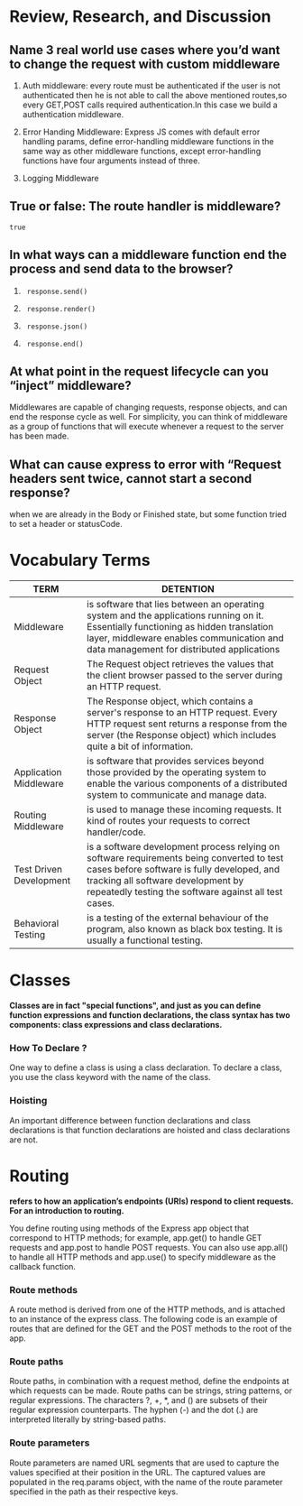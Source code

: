 # Review, Research, and Discussion 

## Name 3 real world use cases where you’d want to change the request with custom middleware

1. Auth middleware: every route must be authenticated if the user is not authenticated then he is not able to call the above mentioned routes,so every GET,POST calls required authentication.In this case we build a authentication middleware.

2. Error Handing Middleware: Express JS comes with default error handling params, define error-handling middleware functions in the same way as other middleware functions, except error-handling functions have four arguments instead of three.

3. Logging Middleware


## True or false: The route handler is middleware?

    true 

## In what ways can a middleware function end the process and send data to the browser?
1.      response.send()
2.      response.render()
3.      response.json()
4.      response.end()

## At what point in the request lifecycle can you “inject” middleware?
Middlewares are capable of changing requests, response objects, and can end the response cycle as well. For simplicity, you can think of middleware as a group of functions that will execute whenever a request to the server has been made.

## What can cause express to error with “Request headers sent twice, cannot start a second response?
when we are already in the Body or Finished state, but some function tried to set a header or statusCode.

# Vocabulary Terms

TERM | DETENTION 
-----|-----------------------------------------------------------
Middleware | is software that lies between an operating system and the applications running on it. Essentially functioning as hidden translation layer, middleware enables communication and data management for distributed applications
Request Object | The Request object retrieves the values that the client browser passed to the server during an HTTP request.
Response Object | The Response object, which contains a server's response to an HTTP request. Every HTTP request sent returns a response from the server (the Response object) which includes quite a bit of information.
Application Middleware | is software that provides services beyond those provided by the operating system to enable the various components of a distributed system to communicate and manage data. 
Routing Middleware | is used to manage these incoming requests. It kind of routes your requests to correct handler/code.
Test Driven Development | is a software development process relying on software requirements being converted to test cases before software is fully developed, and tracking all software development by repeatedly testing the software against all test cases. 
Behavioral Testing | is a testing of the external behaviour of the program, also known as black box testing. It is usually a functional testing.

# Classes
**Classes are in fact "special functions", and just as you can define function expressions and function declarations, the class syntax has two components: class expressions and class declarations.**

### How To Declare ?
One way to define a class is using a class declaration. To declare a class, you use the class keyword with the name of the class.

### Hoisting 
An important difference between function declarations and class declarations is that function declarations are hoisted and class declarations are not.

# Routing 
**refers to how an application’s endpoints (URIs) respond to client requests. For an introduction to routing.**

You define routing using methods of the Express app object that correspond to HTTP methods; for example, app.get() to handle GET requests and app.post to handle POST requests. You can also use app.all() to handle all HTTP methods and app.use() to specify middleware as the callback function.

### Route methods
A route method is derived from one of the HTTP methods, and is attached to an instance of the express class.
The following code is an example of routes that are defined for the GET and the POST methods to the root of the app.

### Route paths
Route paths, in combination with a request method, define the endpoints at which requests can be made. Route paths can be strings, string patterns, or regular expressions.
The characters ?, +, *, and () are subsets of their regular expression counterparts. The hyphen (-) and the dot (.) are interpreted literally by string-based paths.

### Route parameters
Route parameters are named URL segments that are used to capture the values specified at their position in the URL. The captured values are populated in the req.params object, with the name of the route parameter specified in the path as their respective keys.




